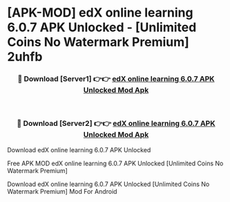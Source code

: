 # [APK-MOD] edX online learning 6.0.7 APK Unlocked - [Unlimited Coins No Watermark Premium] 2uhfb



<div align="center">
<h3>🔴 Download [Server1] 👉👉 <a href="https://momento.my/?title=edX_online_learning_6.0.7_APK_Unlocked">edX online learning 6.0.7 APK Unlocked Mod Apk</a></h3><br>

<h3>🔴 Download [Server2] 👉👉 <a href="https://momento.my/?title=edX_online_learning_6.0.7_APK_Unlocked">edX online learning 6.0.7 APK Unlocked Mod Apk</a></h3>
</div>



Download edX online learning 6.0.7 APK Unlocked 

Free APK MOD edX online learning 6.0.7 APK Unlocked [Unlimited Coins No Watermark Premium]

Download edX online learning 6.0.7 APK Unlocked [Unlimited Coins No Watermark Premium] Mod For Android
